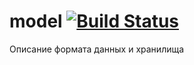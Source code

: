 # model [![Build Status](https://travis-ci.org/geotrace/model.svg)](https://travis-ci.org/geotrace/model)

Описание формата данных и хранилища
